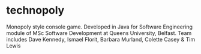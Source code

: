# technopoly

Monopoly style console game. Developed in Java for Software Engineering module of MSc Software Development at Queens University, Belfast. Team includes Dave Kennedy, Ismael Florit, Barbara Murland, Colette Casey & Tim Lewis
